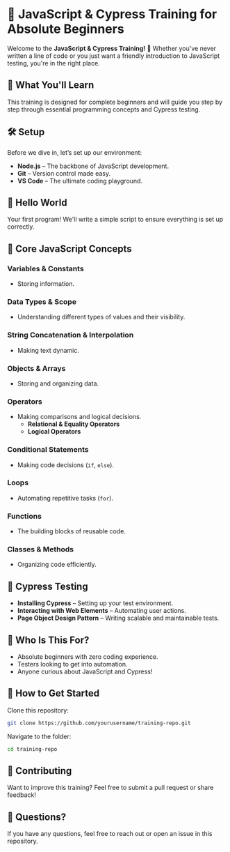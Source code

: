 # 🚀 JavaScript & Cypress Training for Absolute Beginners

Welcome to the **JavaScript & Cypress Training!** 🎉 Whether you've never written a line of code or you just want a friendly introduction to JavaScript testing, you're in the right place.

## 📌 What You'll Learn
This training is designed for complete beginners and will guide you step by step through essential programming concepts and Cypress testing.

## 🛠 Setup
Before we dive in, let’s set up our environment:

- **Node.js** – The backbone of JavaScript development.
- **Git** – Version control made easy.
- **VS Code** – The ultimate coding playground.

## 👋 Hello World
Your first program! We'll write a simple script to ensure everything is set up correctly.

## 🧠 Core JavaScript Concepts
### Variables & Constants
- Storing information.

### Data Types & Scope
- Understanding different types of values and their visibility.

### String Concatenation & Interpolation
- Making text dynamic.

### Objects & Arrays
- Storing and organizing data.

### Operators
- Making comparisons and logical decisions.
  - **Relational & Equality Operators**
  - **Logical Operators**

### Conditional Statements
- Making code decisions (`if`, `else`).

### Loops
- Automating repetitive tasks (`for`).

### Functions
- The building blocks of reusable code.

### Classes & Methods
- Organizing code efficiently.

## 🔎 Cypress Testing
- **Installing Cypress** – Setting up your test environment.
- **Interacting with Web Elements** – Automating user actions.
- **Page Object Design Pattern** – Writing scalable and maintainable tests.

## 🎯 Who Is This For?
- Absolute beginners with zero coding experience.
- Testers looking to get into automation.
- Anyone curious about JavaScript and Cypress!

## 🚀 How to Get Started
Clone this repository:

```bash
git clone https://github.com/yourusername/training-repo.git
```

Navigate to the folder:

```bash
cd training-repo
```

## 🤝 Contributing
Want to improve this training? Feel free to submit a pull request or share feedback!

## 💬 Questions?
If you have any questions, feel free to reach out or open an issue in this repository.